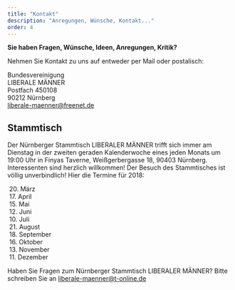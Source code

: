 ```yaml
---
title: "Kontakt"
description: "Anregungen, Wünsche, Kontakt..."
order: 4
---
```


**Sie haben Fragen, Wünsche, Ideen, Anregungen, Kritik?**

Nehmen Sie Kontakt zu uns auf entweder per Mail oder postalisch:

Bundesvereinigung<br />
LIBERALE MÄNNER<br />
Postfach 450108<br />
90212 Nürnberg<br />
<a href="mailto:liberale-maenner@freenet.de">liberale-maenner@freenet.de</a>

## Stammtisch
Der Nürnberger Stammtisch LIBERALER MÄNNER trifft sich immer am Dienstag in der zweiten geraden Kalenderwoche eines jeden Monats um 19:00 Uhr in Finyas Taverne, Weißgerbergasse 18, 90403 Nürnberg. Interessenten sind herzlich willkommen! Der Besuch des Stammtisches ist völlig unverbindlich! Hier die Termine für 2018:
 
 &nbsp;20. März <br />
 &nbsp;17. April <br />
 &nbsp;15. Mai <br />
 &nbsp;12. Juni <br />
 &nbsp;10. Juli <br />
 &nbsp;21. August <br />
 &nbsp;18. September <br />
 &nbsp;16. Oktober <br />
 &nbsp;13. November <br />
 &nbsp;11. Dezember
 
Haben Sie Fragen zum Nürnberger Stammtisch LIBERALER MÄNNER? Bitte schreiben Sie an <a href="mailto:liberale-maenner@t-online.de">liberale-maenner@t-online.de</a>
